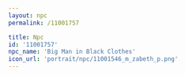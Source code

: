 ```yaml
---
layout: npc
permalink: /11001757

title: Npc
id: '11001757'
npc_name: 'Big Man in Black Clothes'
icon_url: 'portrait/npc/11001546_m_zabeth_p.png'
---
```

